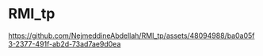 # RMI_tp

https://github.com/NejmeddineAbdellah/RMI_tp/assets/48094988/ba0a05f3-2377-491f-ab2d-73ad7ae9d0ea

